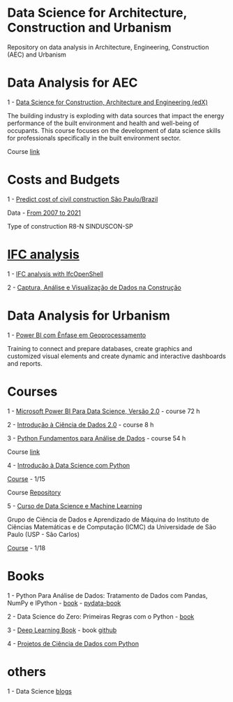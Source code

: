 # Data Science for Architecture, Construction and Urbanism

Repository on data analysis in Architecture, Engineering, Construction (AEC) and Urbanism

# Data Analysis for AEC

1 - [Data Science for Construction, Architecture and Engineering (edX)](https://github.com/renatogcruz/Data-science-for-architecture/tree/main/Data_science_for_AEC)

The building industry is exploding with data sources that impact the energy performance of the built environment and health and well-being of occupants. This course focuses on the development of data science skills for professionals specifically in the built environment sector.

Course [link](https://www.edx.org/course/Data-Science-for-Construction-Architecture-and-Engineering) 

# Costs and Budgets

1 - [Predict cost of civil construction São Paulo/Brazil](https://github.com/renatogcruz/Data-science-for-architecture/tree/main/custos_e_orcamentos/previsao_CUB)

Data - [From 2007 to 2021](https://sindusconsp.com.br/sdm_downloads/cub-serie-historica/)

Type of construction R8-N SINDUSCON-SP

# [IFC analysis](https://github.com/renatogcruz/Data-science-for-architecture/tree/main/ifc_analysis) 

1 - [IFC analysis with IfcOpenShell](https://github.com/renatogcruz/Data-science-for-architecture/tree/main/ifc_analysis/IFC_analysis_with_IfcOpenShell)


2 - [Captura, Análise e Visualização de Dados na Construção](https://github.com/renatogcruz/Data-science-for-architecture/tree/main/ifc_analysis/Captura_Analise_e_Visualizacao_de_Dados_na_Construcao)


# Data Analysis for Urbanism

1 - [Power BI com Ênfase em Geoprocessamento](https://github.com/renatogcruz/data_science_in_arch/tree/main/Power_bi_com_enfase_em_geoprocessamento)

Training to connect and prepare databases, create graphics and customized visual elements and create dynamic and interactive dashboards and reports.


# Courses 

1 - [Microsoft Power BI Para Data Science, Versão 2.0](https://www.datascienceacademy.com.br/course?courseid=microsoft-power-bi-para-data-science) - course 72 h

2 - [Introdução à Ciência de Dados 2.0](https://www.datascienceacademy.com.br/course?courseid=introduo--cincia-de-dados) - course 8 h

3 - [Python Fundamentos para Análise de Dados](https://github.com/renatogcruz/data_science_in_arch/tree/main/python_fundamentos_para_analise_de_dados) - course 54 h

Course [link](https://www.datascienceacademy.com.br/course?courseid=python-fundamentos)

4 - [Introdução à Data Science com Python](https://github.com/renatogcruz/Data-science-for-architecture/tree/main/Introducao_ds_python)

[Course](https://www.youtube.com/playlist?list=PLFE-LjWAAP9SfEuLXf3qrpw4szKWjlYq9) - 1/15

Course [Repository](https://github.com/icmc-data/Intro-Data-Science-Youtube)

5 - [Curso de Data Science e Machine Learning](https://github.com/renatogcruz/Data-science-for-architecture/tree/main/curso_data_science_e_machine_learnig)

 Grupo de Ciência de Dados e Aprendizado de Máquina do Instituto de Ciências Matemáticas e de Computação (ICMC) da Universidade de São Paulo (USP - São Carlos)

[Course](https://www.youtube.com/playlist?list=PLFE-LjWAAP9R4G0WOXWuha4P5cCvw7hGB) - 1/18 

# Books

1 - Python Para Análise de Dados: Tratamento de Dados com Pandas, NumPy e IPython - [book](https://www.amazon.com.br/Python-Para-An%C3%A1lise-Dados-Tratamento/dp/8575226479/ref=asc_df_8575226479/?tag=googleshopp00-20&linkCode=df0&hvadid=379739109739&hvpos=&hvnetw=g&hvrand=16442588214836239770&hvpone=&hvptwo=&hvqmt=&hvdev=c&hvdvcmdl=&hvlocint=&hvlocphy=1001590&hvtargid=pla-812784633558&psc=1) - [pydata-book](https://github.com/TheAlgorithms/Python/tree/master/searches)

2 - Data Science do Zero: Primeiras Regras com o Python - [book](https://www.amazon.com.br/Data-Science-zero-Joel-Grus/dp/857608998X/ref=pd_bxgy_img_2/147-0972364-7540546?_encoding=UTF8&pd_rd_i=857608998X&pd_rd_r=d348e95d-eb30-4689-a8be-db2ae13093a6&pd_rd_w=BAnHB&pd_rd_wg=Ul7ei&pf_rd_p=400138fd-99e3-44de-aed2-5a7aff7ca010&pf_rd_r=E8H1W6BXPD3WQYFHYM8Z&psc=1&refRID=E8H1W6BXPD3WQYFHYM8Z)

3 - [Deep Learning Book](http://www.deeplearningbook.com.br/) - book [github](https://github.com/dsacademybr/DeepLearningBook)

4 - [Projetos de Ciência de Dados com Python]()

# others

1 - Data Science [blogs](https://github.com/dsacademybr/data-science-blogs)
